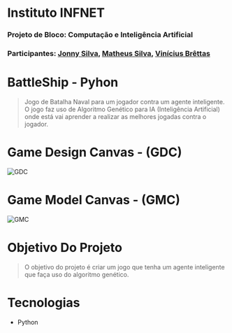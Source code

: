 # Instituto INFNET

### Projeto de Bloco: Computação e Inteligência Artificial

### Participantes: [Jonny Silva](https://github.com/JonnySilva), [Matheus Silva](https://github.com/matheus-srego), [Vinícius Brêttas](https://github.com/Brettas)

# BattleShip - Pyhon

> Jogo de Batalha Naval para um jogador contra um agente inteligente. O jogo faz uso de Algoritmo Genético para IA (Inteligência Artificial) onde está vai aprender a realizar as melhores jogadas contra o jogador.

# Game Design Canvas - (GDC)

![GDC](https://github.com/JonnySilva/battleship-python/blob/main/regras_de_negocios/GDC.jpg)


# Game Model Canvas - (GMC)

![GMC](https://github.com/JonnySilva/battleship-python/blob/main/regras_de_negocios/GMC.jpg)

# Objetivo Do Projeto

> O objetivo do projeto é criar um jogo que tenha um agente inteligente que faça uso do algoritmo genético.

# Tecnologias

* Python

